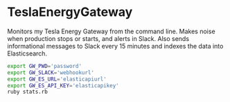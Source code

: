 # TeslaEnergyGateway

Monitors my Tesla Energy Gateway from the command line. Makes noise when production stops or starts, and alerts in Slack. Also sends informational messages to Slack every 15 minutes and indexes the data into Elasticsearch.

```bash
export GW_PWD='password'
export GW_SLACK='webhookurl'
export GW_ES_URL='elasticapiurl'
export GW_ES_API_KEY='elasticapikey'
ruby stats.rb
```
